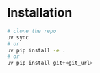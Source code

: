 # Installation
```bash
# clone the repo
uv sync
# or
uv pip install -e .
# or
uv pip install git+<git_url>
```
